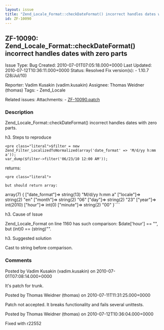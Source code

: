 ```yaml
---
layout: issue
title: "Zend_Locale_Format::checkDateFormat() incorrect handles dates with zero parts"
id: ZF-10090
---
```


ZF-10090: Zend\_Locale\_Format::checkDateFormat() incorrect handles dates with zero parts
-----------------------------------------------------------------------------------------

 Issue Type: Bug Created: 2010-07-01T07:05:18.000+0000 Last Updated: 2010-07-12T10:36:11.000+0000 Status: Resolved Fix version(s): - 1.10.7 (28/Jul/10)
 
 Reporter:  Vadim Kusakin (vadim.kusakin)  Assignee:  Thomas Weidner (thomas)  Tags: - Zend\_Locale
 
 Related issues: 
 Attachments: - [ZF-10090.patch](/issues/secure/attachment/13182/ZF-10090.patch)
 
### Description

Zend\_Locale\_Format::checkDateFormat() incorrect handles dates with zero parts.

h3. Steps to reproduce

 
    <pre class="literal">$filter = new Zend_Filter_LocalizedToNormalized(array('date_format' => 'M/d/yy h:mm a'));
    var_dump($filter->filter('06/23/10 12:00 AM'));

returns:

 
    <pre class="literal">
    
    but should return array:
    


array(7) { ["date\_format"]=> string(13) "M/d/yy h:mm a" ["locale"]=> string(2) "en" ["month"]=> string(2) "06" ["day"]=> string(2) "23" ["year"]=> int(2010) ["hour"]=> int(0) ["minute"]=> string(2) "00" }````

h3. Cause of Issue

Zend\_Locale\_Format on line 1160 has such comparison: $date['hour'] == "", but (int)0 == (string)"".

h3. Suggested solution

Cast to string before comparison.

 

 

### Comments

Posted by Vadim Kusakin (vadim.kusakin) on 2010-07-01T07:08:14.000+0000

It's patch for trunk.

 

 

Posted by Thomas Weidner (thomas) on 2010-07-11T11:31:25.000+0000

Patch not accepted. It breaks functionality and fails several unittests.

 

 

Posted by Thomas Weidner (thomas) on 2010-07-12T10:36:04.000+0000

Fixed with r22552

 

 